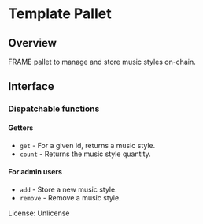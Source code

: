 # Template Pallet

## Overview

FRAME pallet to manage and store music styles on-chain.

## Interface

### Dispatchable functions

#### Getters

- `get` - For a given id, returns a music style.
- `count` - Returns the music style quantity.

#### For admin users

- `add` - Store a new music style.
- `remove` - Remove a music style.

License: Unlicense